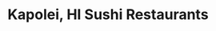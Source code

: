 ---
layout: city
title: Kapolei, HI Sushi Restaurants
permalink: /hawaii/kapolei/
stateAbbr: HI
stateName: Hawaii
cityName: Kapolei

---
